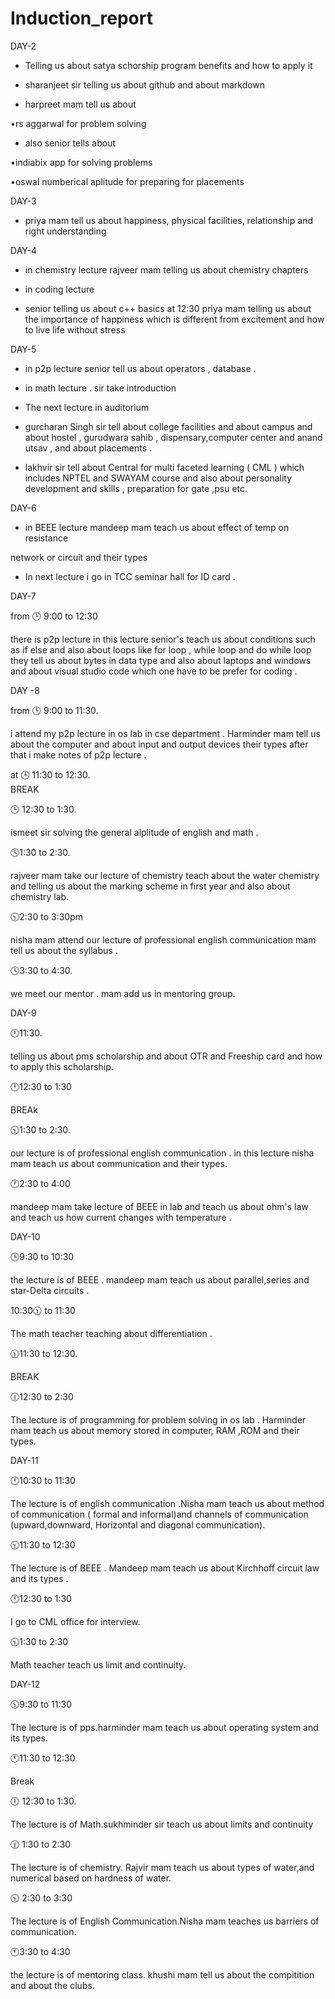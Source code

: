 # Induction_report
DAY-2

* Telling us about satya schorship program benefits and how to apply it
  
*  sharanjeet sir telling us about github and about markdown
  
* harpreet mam tell us about

•rs aggarwal for problem solving 

* also senior tells about
 
•indiabix app for solving problems

•oswal numberical aplitude for 
preparing for placements

DAY-3

- priya mam tell us about happiness, physical facilities, relationship and right understanding 

DAY-4

 * in chemistry lecture 
rajveer mam telling us about chemistry chapters 

 * in coding lecture 

-  senior telling us about c++ basics 
at 12:30 priya mam telling us about
the importance  of happiness which is different from excitement and how to live life without stress 

DAY-5


* in p2p lecture senior tell us about operators , database .


* in math lecture . sir take introduction 


* The next lecture in auditorium 

- gurcharan Singh sir tell about college facilities and about campus and about hostel , gurudwara sahib , dispensary,computer center and anand utsav  , and about placements .

- lakhvir sir tell about Central for multi faceted learning ( CML ) which includes NPTEL and SWAYAM course and also about personality development and skills , preparation for gate ,psu etc.


DAY-6



* in BEEE lecture mandeep mam teach us about 
 effect of temp on resistance 

 network or circuit and their types


*  In next lecture i go in TCC seminar  hall for ID card .

DAY-7



from 🕒 9:00 to 12:30 


there is p2p lecture 
in this lecture senior's teach us about  conditions such as if else  and also about loops like for loop , while loop and do while loop they tell us about bytes in data type and also about laptops and windows and about visual studio code which one have to be prefer for coding .


DAY -8

from 🕒 9:00 to 11:30.   


i attend my p2p lecture in os lab in cse department . Harminder mam tell us about the computer and about input and output devices their types after that i make notes of p2p lecture .


at 🕒 11:30 to 12:30.  
BREAK 


🕒 12:30 to 1:30.  

ismeet sir solving  the general alplitude of english and math .


🕓1:30 to 2:30. 


rajveer mam   take our lecture  of chemistry teach about the water chemistry and telling us about the marking scheme in first year and also about chemistry lab.


🕥2:30 to 3:30pm


nisha mam attend our lecture of professional english communication 
mam tell us about the syllabus .



🕓3:30 to 4:30. 


we meet our mentor . mam add us in mentoring group.


DAY-9


🕛11:30.  



telling us about pms scholarship and about OTR and Freeship card and how to apply this scholarship.



🕛12:30 to 1:30 

BREAk



🕥1:30 to 2:30.  


our lecture is of professional english communication . in this lecture nisha mam teach us about communication and their types.



🕛2:30 to 4:00

mandeep mam take lecture  of  BEEE in lab and teach us about ohm's law and teach us  how current changes with temperature .


DAY-10


🕒9:30 to 10:30 

the lecture is of BEEE . mandeep mam teach us about parallel,series and star-Delta circuits .


10:30🕦 to 11:30 


The math teacher teaching about differentiation .


🕦11:30 to 12:30. 

BREAK


🕧12:30 to 2:30 

The lecture is of programming for problem solving in os lab . Harminder mam teach us about memory stored in computer, RAM ,ROM and their types.



DAY-11


🕛10:30 to 11:30 


The lecture is of english communication .Nisha mam teach us about method of communication ( formal and informal)and channels of communication (upward,downward, Horizontal and diagonal communication).


 🕥11:30 to 12:30 


The lecture is of BEEE . Mandeep mam teach us about Kirchhoff circuit law and its types . 


🕛12:30 to 1:30 

I go to CML office for interview.



🕥1:30 to 2:30 


Math teacher teach us limit and continuity.


DAY-12


🕥9:30 to 11:30 

The lecture is of pps.harminder mam teach us about operating system and its types.


🕚11:30 to 12:30 

Break


🕕 12:30 to 1:30. 

 The lecture is of Math.sukhminder sir teach us  about limits and continuity


 🕧 1:30 to 2:30 


 The lecture is of chemistry. Rajvir mam teach us about types of water,and numerical based on hardness of water.



 🕥 2:30 to 3:30


 The lecture is of English Communication.Nisha mam teaches us barriers of communication.


 🕚3:30 to 4:30 


 the lecture is of mentoring class. khushi mam tell us about the compitition and about the  clubs.






















 
 
